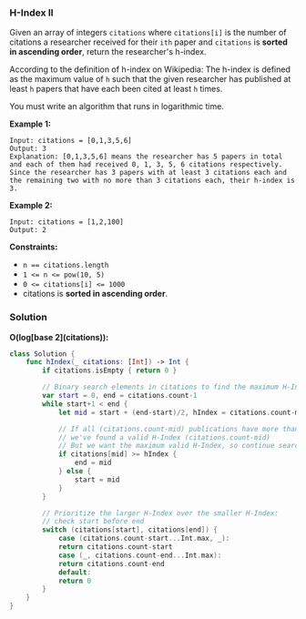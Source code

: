 
### H-Index II

Given an array of integers `citations` where `citations[i]` is the number of citations a researcher received for their `ith` paper and `citations` is __sorted in ascending order__, return the researcher's h-index.

According to the definition of h-index on Wikipedia: The h-index is defined as the maximum value of `h` such that the given researcher has published at least `h` papers that have each been cited at least `h` times.

You must write an algorithm that runs in logarithmic time.

__Example 1:__
```
Input: citations = [0,1,3,5,6]
Output: 3
Explanation: [0,1,3,5,6] means the researcher has 5 papers in total and each of them had received 0, 1, 3, 5, 6 citations respectively.
Since the researcher has 3 papers with at least 3 citations each and the remaining two with no more than 3 citations each, their h-index is 3.
```
__Example 2:__
```
Input: citations = [1,2,100]
Output: 2
```

__Constraints:__
* `n == citations.length`
* `1 <= n <= pow(10, 5)`
* `0 <= citations[i] <= 1000`
* citations is __sorted in ascending order__.

### Solution
__O(log\[base 2\](citations)):__
```Swift
class Solution {
    func hIndex(_ citations: [Int]) -> Int {
        if citations.isEmpty { return 0 }

        // Binary search elements in citations to find the maximum H-Index
        var start = 0, end = citations.count-1
        while start+1 < end {
            let mid = start + (end-start)/2, hIndex = citations.count-mid

            // If all (citations.count-mid) publications have more than (citations.count-mid) citations,
            // we've found a valid H-Index (citations.count-mid)
            // But we want the maximum valid H-Index, so continue search to the left
            if citations[mid] >= hIndex {
                end = mid
            } else {
                start = mid
            }
        }

        // Prioritize the larger H-Index over the smaller H-Index:
        // check start before end
        switch (citations[start], citations[end]) {
            case (citations.count-start...Int.max, _):
            return citations.count-start
            case (_, citations.count-end...Int.max):
            return citations.count-end
            default:
            return 0
        }
    }
}
```
